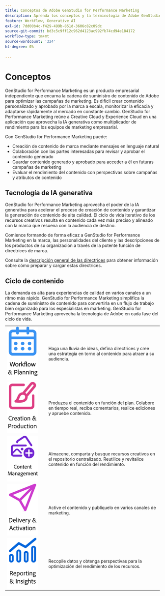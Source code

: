 ```yaml
---
title: Conceptos de Adobe GenStudio for Performance Marketing
description: Aprenda los conceptos y la terminología de Adobe GenStudio for Performance Marketing.
feature: Workflow, Generative AI
exl-id: 7dd00b4c-f429-499b-851d-3606c82c09dc
source-git-commit: bd3c5c9ff12c962d4123ac992fb74cd94e184172
workflow-type: tm+mt
source-wordcount: '324'
ht-degree: 0%

---
```


# Conceptos 

GenStudio for Performance Marketing es un producto empresarial independiente que encarna la cadena de suministro de contenido de Adobe para optimizar las campañas de marketing. Es difícil crear contenido personalizado y aprobado por la marca a escala, monitorizar la eficacia y adaptarse rápidamente al mercado en constante cambio. GenStudio for Performance Marketing reúne a Creative Cloud y Experience Cloud en una aplicación que aprovecha la IA generativa como multiplicador de rendimiento para los equipos de marketing empresarial.

Con GenStudio for Performance Marketing puede:

- Creación de contenido de marca mediante mensajes en lenguaje natural
- Colaboración con las partes interesadas para revisar y aprobar el contenido generado
- Guardar contenido generado y aprobado para acceder a él en futuras campañas de marketing
- Evaluar el rendimiento del contenido con perspectivas sobre campañas y atributos de contenido

## Tecnología de IA generativa

GenStudio for Performance Marketing aprovecha el poder de la IA generativa para acelerar el proceso de creación de contenido y garantizar la generación de contenido de alta calidad. El ciclo de vida iterativo de los recursos creativos resulta en contenido cada vez más preciso y alineado con la marca que resuena con la audiencia de destino.

Comience formando de forma eficaz a GenStudio for Performance Marketing en la marca, las personalidades del cliente y las descripciones de los productos de su organización a través de la potente función de directrices de marca.

Consulte la [descripción general de las directrices](../user-guide/guidelines/overview.md) para obtener información sobre cómo preparar y cargar estas directrices.

## Ciclo de contenido

La demanda es alta para experiencias de calidad en varios canales a un ritmo más rápido. GenStudio for Performance Marketing simplifica la cadena de suministro de contenido para convertirla en un flujo de trabajo bien organizado para los especialistas en marketing. GenStudio for Performance Marketing aprovecha la tecnología de Adobe en cada fase del ciclo de vida.

<table style="table-layout:fixed">
<tr style="border: 0;">
    <td style="width: 120px;">
       <img alt="calendario" src="../assets/csc-workflow-planning.png" width="100">
    </td>
    <td>
        <p>Haga una lluvia de ideas, defina directrices y cree una estrategia en torno al contenido para atraer a su audiencia.</p>
    </td>
</tr>
<tr style="border: 0;">
    <td style="width: 120px;">
        <img alt="pincel y lienzo" src="../assets/csc-creation-production.png" width="100">
    </td>
    <td>
        <p>Produzca el contenido en función del plan. Colabore en tiempo real, reciba comentarios, realice ediciones y apruebe contenido.</p>
    </td>
</tr>
<tr style="border: 0;">
    <td style="width: 120px;">
        <img alt="imágenes y mucho más" src="../assets/csc-content-mgmt.png" width="100">
    </td>
    <td>
        <p>Almacene, comparta y busque recursos creativos en el repositorio centralizado. Reutilice y revitalice contenido en función del rendimiento.</p>
    </td>
</tr>
<tr style="border: 0;">
    <td style="width: 120px;">
        <img alt="avión de papel" src="../assets/csc-delivery-activation.png" width="100">
    </td>
    <td>
        <p>Active el contenido y publíquelo en varios canales de marketing.</P>
    </td>
</tr>
<tr style="border: 0;">
    <td style="width: 120px;">
        <img alt="gráfico" src="../assets/csc-reporting-insights.png" width="100">
    </td>
    <td>
        <p>Recopile datos y obtenga perspectivas para la optimización del rendimiento de los recursos.</p>
    </td>
</tr>
</table>
